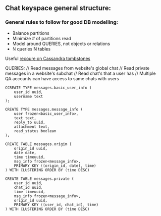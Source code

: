 ## Chat keyspace general structure:

### General rules to follow for good DB modelling:
* Balance partitions
* Minimize # of partitions read
* Model around QUERIES, not objects or relations
* N queries N tables

Useful [recoure on Cassandra tombstones](https://opencredo.com/blogs/cassandra-tombstones-common-issues/)

QUERIES:
// Read messages from website's global chat
// Read private messages in a website's subchat
// Read chat's that a user has
// Multiple QA accounts can have access to same chats with users

```
CCREATE TYPE messages.basic_user_info (
    user_id uuid,
    username text
);

CREATE TYPE messages.message_info (
    user frozen<basic_user_info>,
    text text,
    reply_to uuid,
    attachment text,
    read_status boolean
);

CREATE TABLE messages.origin (
    origin_id uuid,
    date date,
    time timeuuid,
    msg_info frozen<message_info>,
    PRIMARY KEY ((origin_id, date), time)
) WITH CLUSTERING ORDER BY (time DESC)

CREATE TABLE messages.private (
    user_id uuid,
    chat_id uuid,
    time timeuuid,
    msg_info frozen<message_info>,
    origin_id uuid,
    PRIMARY KEY ((user_id, chat_id), time)
) WITH CLUSTERING ORDER BY (time DESC)

```

